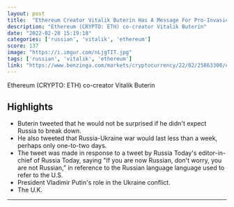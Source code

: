 ```yaml
---
layout: post
title:  "Ethereum Creator Vitalik Buterin Has A Message For Pro-Invasion Russian Journalists: 'Go F*ck Yourself'"
description: "Ethereum (CRYPTO: ETH) co-creator Vitalik Buterin"
date: "2022-02-28 15:19:18"
categories: ['russian', 'vitalik', 'ethereum']
score: 137
image: "https://i.imgur.com/nLjgTIT.jpg"
tags: ['russian', 'vitalik', 'ethereum']
link: "https://www.benzinga.com/markets/cryptocurrency/22/02/25863300/ethereum-creator-vitalik-buterin-lashes-out-at-pro-invasion-russian-journalists-go-f-ck-yo"
---
```


Ethereum (CRYPTO: ETH) co-creator Vitalik Buterin

## Highlights

- Buterin tweeted that he would not be surprised if he didn't expect Russia to break down.
- He also tweeted that Russia-Ukraine war would last less than a week, perhaps only one-to-two days.
- The tweet was made in response to a tweet by Russia Today's editor-in-chief of Russia Today, saying "If you are now Russian, don't worry, you are not Russian,” in reference to the Russian language language used to refer to the U.S.
- President Vladimir Putin's role in the Ukraine conflict.
- The U.K.

---
